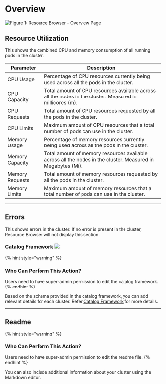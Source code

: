 # Overview

![Figure 1: Resource Browser - Overview Page](https://devtron-public-asset.s3.us-east-2.amazonaws.com/images/kubernetes-resource-browser/rb-overview.jpg)

## Resource Utilization

This shows the combined CPU and memory consumption of all running pods in the cluster.

| Parameter       | Description                                                                                                 |
| --------------- | ------------------------------------------------------------------------------------------------------------|
| CPU Usage       | Percentage of CPU resources currently being used across all the pods in the cluster.                        |
| CPU Capacity   | Total amount of CPU resources available across all the nodes in the cluster. Measured in millicores (m).    |
| CPU Requests   | Total amount of CPU resources requested by all the pods in the cluster.                                     |
| CPU Limits      | Maximum amount of CPU resources that a total number of pods can use in the cluster.                        |
| Memory Usage   | Percentage of memory resources currently being used across all the pods in the cluster.                     |
| Memory Capacity | Total amount of memory resources available across all the nodes in the cluster. Measured in Megabytes (Mi). |
| Memory Requests | Total amount of memory resources requested by all the pods in the cluster.                                  |
| Memory Limits  | Maximum amount of memory resources that a total number of pods can use in the cluster.                       |

---

## Errors

This shows errors in the cluster. If no error is present in the cluster, Resource Browser will not display this section.

### Catalog Framework [![](https://devtron-public-asset.s3.us-east-2.amazonaws.com/images/elements/EnterpriseTag.svg)](https://devtron.ai/pricing)

{% hint style="warning" %}
### Who Can Perform This Action?
Users need to have super-admin permission to edit the catalog framework.
{% endhint %}

Based on the schema provided in the catalog framework, you can add relevant details for each cluster. Refer [Catalog Framework](../../global-configurations/catalog-framework.md) for more details. 

---

## Readme

{% hint style="warning" %}
### Who Can Perform This Action?
Users need to have super-admin permission to edit the readme file.
{% endhint %}

You can also include additional information about your cluster using the Markdown editor.